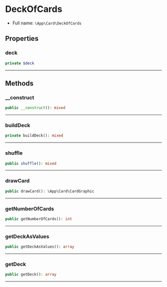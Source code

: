 
# DeckOfCards





* Full name: `\App\Card\DeckOfCards` 



## Properties


### deck



```php
private $deck
```






***

## Methods


### __construct



```php
public __construct(): mixed
```












***

### buildDeck



```php
private buildDeck(): mixed
```












***

### shuffle



```php
public shuffle(): mixed
```












***

### drawCard



```php
public drawCard(): \App\Card\CardGraphic
```












***

### getNumberOfCards



```php
public getNumberOfCards(): int
```












***

### getDeckAsValues



```php
public getDeckAsValues(): array
```












***

### getDeck



```php
public getDeck(): array
```












***


